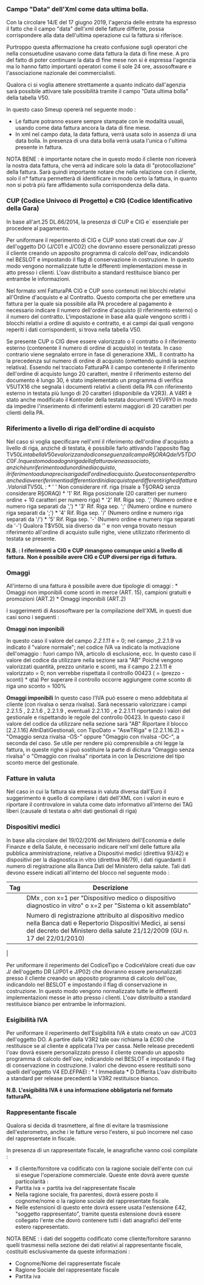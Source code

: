 ### Campo "Data" dell'Xml come data ultima bolla.

Con la circolare 14/E del 17 giugno 2019, l'agenzia delle entrate ha espresso il fatto che il campo "data" dell'xml delle fatture differite, possa corrispondere alla data dell'ultima operazione cui la fattura si riferisce.

Purtroppo questa affermazione ha creato confusione sugli operatori che nella consuetudine usavano come data fattura la data di fine mese.
A pro del fatto di poter continuare la data di fine mese non si è espressa l'agenzia ma lo hanno fatto importanti operatori come il sole 24 ore, assosoftware e l'associazione nazionale dei commercialisti.

Qualora ci si voglia attenere strettamente a quanto indicato dall'agenzia sarà possibile attivare tale possibilità tramite il campo "Data ultima bolla" della tabella V50.

In questo caso Smeup opererà nel seguente modo : 
-  Le fatture potranno essere sempre stampate con le modalità usuali, usando come data fattura ancora la data di fine mese.
-  In xml nel campo data, la data fattura, verrà usata solo in assenza di una data bolla. In presenza di una data bolla verrà usata l'unica o l'ultima presente in fattura.

NOTA BENE :  è importante notare che in questo modo il cliente non riceverà la nostra data fattura, che verrà ad indicare solo la data di "protocollazione" della fattura.
Sarà quindi importante notare che nella relazione con il cliente, solo il n° fattura permetterà di identificare in modo certo la fattura, in quanto non si potrà più fare affidamento sulla corrispondenza della data.

### CUP (Codice Univoco di Progetto) e CIG (Codice Identificativo della Gara)

In base all'art.25 DL.66/2014, la presenza di CUP e CIG e` essenziale per procedere al pagamento.

Per uniformare il reperimento di CIG e CUP sono stati creati due oav J/ dell'oggetto DO (J/C01 e J/C02) che dovranno essere personalizzati presso il cliente creando un apposito programma di calcolo dell'oav, indicandolo nel B£SLOT e impostando il flag di conservazione in costruzione.
In questo modo vengono normalizzate tutte le differenti implementazioni messe in atto presso i clienti.
L'oav distribuito a standard restituisce bianco per entrambe le informazioni.

Nel formato xml FatturaPA CIG e CUP sono contenuti nei blocchi relativi all'Ordine d'acquisto e al Contratto.
Questo comporta che per emettere una fattura per la quale sia possibile alla PA procedere al pagamento è necessario indicare il numero dell'ordine d'acquisto (il riferimento esterno) o il numero del contratto.
L'impostazione in base alla quale vengono scritti i blocchi relativi a ordine di aquisto e contratto, e ai campi dai quali vengono reperiti i dati corrispondenti, si trova nella tabella V50.

Se presente CUP o CIG deve essere valorizzato o il contratto o il riferimento esterno (contenente il numero di ordine di acquisto) in testata. In caso contrario viene segnalato errore in fase di generazione XML.
Il contratto ha la precedenza sul numero di ordine di acquisto (omettendo quindi la sezione relativa).
Essendo nel tracciato FatturaPA il campo contenente il riferimento dell'ordine di acquisto lungo 20 caratteri, mentre il riferimento esterno del documento è lungo 30, è stato implementato un programma di verifica V5UTX16 che segnala i documenti relativi a clienti della PA con riferimento esterno in testata più lungo di 20 caratteri (disponibile da V2R3).
A V4R1 è stato anche modificato il Kontroller della testata documenti V5V6Y0 in modo da impedire l'inserimento di riferimenti esterni maggiori di 20 caratteri per clienti della PA.

### Riferimento a livello di riga dell'ordine di acquisto

Nel caso si voglia specificare nell'xml il riferimento dell'ordine d'acquisto a livello di riga, anziché di testata, è possibile farlo attivando l'apposito flag T$V50L in tabella V50 e valorizzando di conseguenza il campo R§ORAQ del V5TDOC0F.
In questo modo ad ogni riga della fattura viene associato, anzichè un riferimento ad un ordine di acquisto, il riferimento ad una precisa riga dell'ordine di acquisto.
Questo consente peraltro anche di avere riferimenti a differenti ordini di acquisto per differenti righe di fattura.
Valori di T$V50L  : 
 \*  ' '  Non considerare rif. riga (risale a T§ORAQ senza considerare R§ORAQ)
 \*  '1'  Rif. Riga posizionale (20 caratteri per numero ordine + 10 caratteri per numero riga)
 \*  '2'  Rif. Riga sep. ',' (Numero ordine e numero riga separati da ',')
 \*  '3'  Rif. Riga sep. ';' (Numero ordine e numero riga separati da ';')
 \*  '4'  Rif. Riga sep. '/' (Numero ordine e numero riga separati da '/')
 \*  '5'  Rif. Riga sep. '-' (Numero ordine e numero riga separati da '-')
Qualora T$V50L sia diverso da '' e non venga trovato nessun riferimento all'ordine di acquisto sulle righe, viene utilizzato riferimento di testata se presente.

**N.B. :  I riferimenti a CIG e CUP rimangono comunque unici a livello di fattura.**
**Non è possibile avere CIG e CUP diversi per riga di fattura.**

### Omaggi

All'interno di una fattura è possibile avere due tipologie di omaggi : 
 \* Omaggi non imponibili come sconti in merce (ART. 15), campioni gratuiti e promozioni (ART.2)
 \* Omaggi imponibili (ART.2)

I suggerimenti di Assosoftware per la compilazione dell'XML in questi due casi sono i seguenti : 

__Omaggi non imponibili__

In questo caso il valore del campo _2.2.1.11 <PrezzoTotale>_ è = 0; nel campo _2.2.1.9 <PrezzoUnitario> va indicato il "valore normale"; nel codice IVA va indicato la motivazione dell'omaggio :  fuori campo IVA, articolo di esclusione, ecc.
In questo caso il valore del codice da utilizzare nella sezione <TipoCessionePrestazione> sarà "AB"
Poiché vengono valorizzati quantità, prezzo unitario e sconti, ma il campo 2.2.1.11 <PrezzoTotale> è valorizzato = 0; non verrebbe rispettata il controllo 00423 (<PrezzoTotale> = (prezzo - sconti) \* qta)
Per superare il controllo occorre aggiungere come sconto di riga uno sconto = 100%

__Omaggi imponibili__
In questo caso l'IVA può essere o meno addebitata al cliente (con rivalsa o senza rivalsa).
Sarà necessario valorizzare i campi 2.2.1.5 <Quantita>, 2.2.1.6 <UnitaMisura>, 2.2.1.9 <PrezzoUnitario>, eventuali 2.2.1.10 <ScontoMaggiorazione> , e 2.2.1.11 <PrezzoTotale> riportando i valori del gestionale e rispettando le regole del controllo 00423.
In questo caso il valore del codice da utilizzare nella sezione <TipoCessionePrestazione> sarà "AB"
Riportare il blocco [2.2.1.16] AltriDatiGestionali, con TipoDato = "AswTRiga" e [2.2.1.16.2] <RiferimentoTesto> = "Omaggio senza rivalsa -OS-" oppure "Omaggio con rivalsa -OC-", a seconda del caso.
Se utile per rendere più comprensibile a chi legge la fattura, in queste righe si può sostituire la parte di dicitura "Omaggio senza rivalsa" o "Omaggio con rivalsa" riportata in <RiferimentoTesto> con la Descrizione del tipo sconto merce del gestionale.

### Fatture in valuta
Nel caso in cui la fattura sia emessa in valuta diversa dall'Euro il suggerimento è quello di compilare i dati dell'XML con i valori in euro e riportare il controvalore in valuta come dato informativo all'interno dei TAG liberi (causale di testata o altri dati gestionali di riga)


### Dispositivi medici
In base alla circolare del 19/02/2016 del Ministero dell'Economia e delle Finanze e della Salute, è necessario indicare nell'xml delle fatture alla pubblica amministrazione, relative a Dispositivi medici (direttiva 93/42) e dispositivi per la diagnostica in vitro (direttiva 98/79), i dati riguardanti il numero di registrazione alla Banca Dati del Ministero della salute.
Tali dati devono essere indicati all'interno del blocco <CodiceArticolo> nel seguente modo : 

| Tag | Descrizione |
| ---|----|
| <CodiceTipo> | DMx , con x=1 per "Dispositivo medico o dispositivo diagnostico in vitro" o x=2 per "Sistema o kit assemblato" |
| <CodiceValore> | Numero di registrazione attribuito al dispositivo medico nella Banca dati e Repertorio Dispositivi Medici, ai sensi del decreto del Ministero della salute 21/12/2009 (GU n. 17 del 22/01/2010) |
| 

Per uniformare il reperimento del CodiceTipo e CodiceValore creati due oav J/ dell'oggetto DR (J/P01 e J/P02) che dovranno essere personalizzati presso il cliente creando un apposito programma di calcolo dell'oav, indicandolo nel B£SLOT e impostando il flag di conservazione in costruzione.
In questo modo vengono normalizzate tutte le differenti implementazioni messe in atto presso i clienti.
L'oav distribuito a standard restituisce bianco per entrambe le informazioni.

### Esigibilità IVA

Per uniformare il reperimento dell'Esigibilità IVA è stato creato un oav J/C03 dell'oggetto DO.
A partire dalla V3R2 tale oav richiama la £C60 che restituisce se al cliente è applicata l'iva per cassa. Nelle release precedenti l'oav dovrà essere personalizzato presso il cliente creando un apposito programma di calcolo dell'oav, indicandolo nel B£SLOT e impostando il flag di conservazione in costruzione.
I valori che devono essere restituiti sono quelli dell'oggetto V4 ED.£FPAEI  : 
 \* I         Immediata
 \* D         Differita
L'oav distribuito a standard per release precedenti la V3R2 restituisce bianco.

**N.B. L'esigibilità IVA è una informazione obbligatoria nel formato fatturaPA.**

### Rappresentante fiscale

Qualora si decida di trasmettere, al fine di evitare la trasmissione dell'esterometro, anche i le fatture verso l'estero, si può incorrere nel caso del rappresentate in fiscale.

In presenza di un rappresentate fiscale, le anagrafiche vanno così compilate : 
-  Il cliente/fornitore va codificato con la ragione sociale dell'ente con cui si esegue l'operazione commerciale. Queste ente dovrà avere queste particolarità : 
-  Partita iva = partita iva del rappresentate fiscale
-  Nella ragione sociale, fra parentesi, dovrà essere posto il cognome/nome o la ragione sociale del rappresentate fiscale.
-  Nelle estensioni di questo ente dovrà essere usata l'estensione £42, "soggetto rappresentato", tramite questa estensione dovrà essere collegato l'ente che dovrò contenere tutti i dati anagrafici dell'ente estero rappresentato.

NOTA BENE :  i dati del soggetto codificato come cliente/fornitore saranno quelli trasmessi nella sezione dei dati relativi al rappresentante fiscale, costituiti esclusivamente da queste informazioni : 
-  Cognome/Nome del rappresentate fiscale
-  Ragione Sociale del rappresentate fiscale
-  Partita iva

